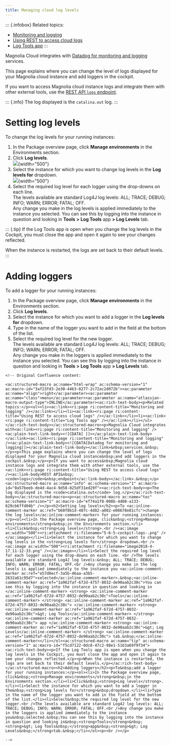 ```yaml
---
title: Managing cloud log levels
---
```


::: {.infobox}
Related topics:

-   [Monitoring and
    logging](/Magnolia+Cloud/Managing+environments+using+the+Magnolia+cockpit/Monitoring+and+logging)
-   [Using REST to access cloud
    logs](/Magnolia+Cloud/Managing+environments+using+the+Magnolia+cockpit/Monitoring+and+logging/Using+REST+to+access+cloud+logs)
-   [Log Tools app](/Apps/List+of+apps/Log+Tools+app)
:::

Magnolia Cloud integrates with
[](/Magnolia+Cloud/Managing+environments+using+the+Magnolia+cockpit/Monitoring+and+logging)
[Datadog for monitoring and
logging](/Magnolia+Cloud/Managing+environments+using+the+Magnolia+cockpit/Monitoring+and+logging)
services.

This page explains where you can change the level of logs displayed for
your Magnolia cloud instance and add loggers in the cockpit.

If you want to access Magnolia cloud instance logs and integrate them
with other external tools, use the [REST API `logs`
endpoint](/Magnolia+Cloud/Managing+environments+using+the+Magnolia+cockpit/Monitoring+and+logging/Using+REST+to+access+cloud+logs).

::: {.info}
The log displayed is the `catalina.out` log.
:::

[](!toc)

Setting log levels
==================

To change the log levels for your running instances:

1.  In the Package overview page, click **Manage environments** in the
    Environments section.
2.  Click **Log levels**.\
    ![](5-6-5-cockpit-logs-.png){width="500"}
3.  Select the instance for which you want to change log levels in the
    **Log levels for** dropdown.\
    ![](image2018-4-17_11-12-33.png){width="500"}
4.  Select the required log level for each logger using the drop-downs
    on each line.\
    The levels available are standard Log4J log levels: ALL; TRACE;
    DEBUG; INFO; WARN; ERROR; FATAL; OFF.\
    Any change you make in the log levels is applied immediately to the
    instance you selected. You can see this by logging into the instance
    in question and looking in **Tools** **\> Log Tools** app **\> Log
    Levels** tab.

::: {.tip}
If the Log Tools app is open when you change the log levels in the
Cockpit, you must close the app and open it again to see your changes
reflected.

When the instance is restarted, the logs are set back to their default
levels.
:::

Adding loggers
==============

To add a logger for your running instances:

1.  In the Package overview page, click **Manage environments** in the
    Environments section.
2.  Click **Log levels**.
3.  Select the instance for which you want to add a logger in the **Log
    levels for** dropdown.
4.  Type in the name of the logger you want to add in the field at the
    bottom of the list.
5.  Select the required log level for the new logger.\
    The levels available are standard Log4J log levels: ALL; TRACE;
    DEBUG; INFO; WARN; ERROR; FATAL; OFF.\
    Any change you make in the loggers is applied immediately to the
    instance you selected. You can see this by logging into the instance
    in question and looking in **Tools** **\> Log Tools** app **\> Log
    Levels** tab.

```{=html}
<!-- Original Confluence content:

<ac:structured-macro ac:name="html-wrap" ac:schema-version="1" ac:macro-id="3af23fd3-2e30-44b3-8277-2c72ac2d072b"><ac:parameter ac:name="align">right</ac:parameter><ac:parameter ac:name="class">menu</ac:parameter><ac:parameter ac:name="atlassian-macro-output-type">INLINE</ac:parameter><ac:rich-text-body><p>Related topics:</p><ul><li><ac:link><ri:page ri:content-title="Monitoring and logging" /></ac:link></li><li><ac:link><ri:page ri:content-title="Using REST to access cloud logs" /></ac:link></li><li><ac:link><ri:page ri:content-title="Log Tools app" /></ac:link></li></ul></ac:rich-text-body></ac:structured-macro><p>Magnolia Cloud integrates with<ac:link><ri:page ri:content-title="Monitoring and logging" /><ac:plain-text-link-body><![CDATA[ ]]></ac:plain-text-link-body></ac:link><ac:link><ri:page ri:content-title="Monitoring and logging" /><ac:plain-text-link-body><![CDATA[Datadog for monitoring and logging]]></ac:plain-text-link-body></ac:link>&nbsp;services.&nbsp;</p><p>This page explains where you can change the level of logs displayed for your Magnolia cloud instance&nbsp;and add loggers in the cockpit.&nbsp;</p><p>If you want to access&nbsp;Magnolia cloud instance logs and integrate them with other external tools, use the <ac:link><ri:page ri:content-title="Using REST to access cloud logs" /><ac:link-body>REST API&nbsp;<code>logs</code>&nbsp;endpoint</ac:link-body></ac:link>.&nbsp;</p><ac:structured-macro ac:name="info" ac:schema-version="1" ac:macro-id="0a57beeb-de4d-4ac4-9d58-825df31ed29f"><ac:rich-text-body><p>The log displayed is the <code>catalina.out</code> log.</p></ac:rich-text-body></ac:structured-macro><p><ac:structured-macro ac:name="toc" ac:schema-version="1" ac:macro-id="ef74a1f8-008b-4d08-a133-629cb6ffd04b" /></p><h2>Setting log levels</h2><p>To <ac:inline-comment-marker ac:ref="b60f8b1d-407c-4d82-a082-e08678e81cfc">change the log levels</ac:inline-comment-marker> for your running instances:</p><ol><li>In the Package overview page, click&nbsp;<strong>Manage environments</strong>&nbsp;in the Environments section.</li><li>Click&nbsp;<strong>Log levels</strong>.<br /><ac:image ac:width="500"><ri:attachment ri:filename="5-6-5-cockpit-logs-.png" /></ac:image></li><li>Select the instance for which you want to change log levels in the <strong>Log levels for</strong> dropdown.<br /><ac:image ac:width="500"><ri:attachment ri:filename="image2018-4-17_11-12-33.png" /></ac:image></li><li>Select the required log level for each logger using the drop-downs on each line. <br />The levels available are standard Log4J log levels:&nbsp; ALL; TRACE; DEBUG; INFO; WARN; ERROR; FATAL; OFF.<br />Any change you make in the log levels is applied immediately to the instance you <ac:inline-comment-marker ac:ref="e57d0ecf-3a5b-46aa-a3b5-2632a61c95d7">selected</ac:inline-comment-marker>.&nbsp;<ac:inline-comment-marker ac:ref="1a962faf-672d-4757-8032-de90aab2c30c">You can see this by logging into the instance in question and looking in </ac:inline-comment-marker> <strong> <ac:inline-comment-marker ac:ref="1a962faf-672d-4757-8032-de90aab2c30c">Tools</ac:inline-comment-marker> </strong> <ac:inline-comment-marker ac:ref="1a962faf-672d-4757-8032-de90aab2c30c"> </ac:inline-comment-marker> <strong> <ac:inline-comment-marker ac:ref="1a962faf-672d-4757-8032-de90aab2c30c">&gt; Log Tools</ac:inline-comment-marker> </strong> <ac:inline-comment-marker ac:ref="1a962faf-672d-4757-8032-de90aab2c30c"> app </ac:inline-comment-marker> <strong> <ac:inline-comment-marker ac:ref="1a962faf-672d-4757-8032-de90aab2c30c">&gt; Log Levels</ac:inline-comment-marker> </strong> <ac:inline-comment-marker ac:ref="1a962faf-672d-4757-8032-de90aab2c30c"> tab.&nbsp;</ac:inline-comment-marker></li></ol><ac:structured-macro ac:name="tip" ac:schema-version="1" ac:macro-id="f5cd7122-0dc8-47c2-98e1-5163a69f9f34"><ac:rich-text-body><p>If the Log Tools app is open when you change the log levels in the Cockpit, you must close the app and open it again to see your changes reflected.</p><p>When the instance is restarted, the logs are set back to their default levels.</p></ac:rich-text-body></ac:structured-macro><h2>Adding loggers</h2><p>To&nbsp;add a logger for your running instances:</p><ol><li>In the Package overview page, click&nbsp;<strong>Manage environments</strong>&nbsp;in the Environments section.</li><li>Click&nbsp;<strong>Log levels</strong>.</li><li>Select the instance for which you want to add a logger in the&nbsp;<strong>Log levels for</strong>&nbsp;dropdown.</li><li>Type in the name of the logger you want to add in the field at the bottom of the list.</li><li>Select&nbsp;the required log level for the new logger.<br />The levels available are standard Log4J log levels: ALL; TRACE; DEBUG; INFO; WARN; ERROR; FATAL; OFF.<br />Any change you make in the loggers is applied immediately to the instance you&nbsp;selected.&nbsp;You can see this by logging into the instance in question and looking in&nbsp;<strong>Tools</strong>&nbsp;<strong>&gt; Log Tools&nbsp;</strong>app&nbsp;<strong>&gt; Log Levels&nbsp;</strong>tab.&nbsp;</li></ol><p><br /></p>

-->
```
